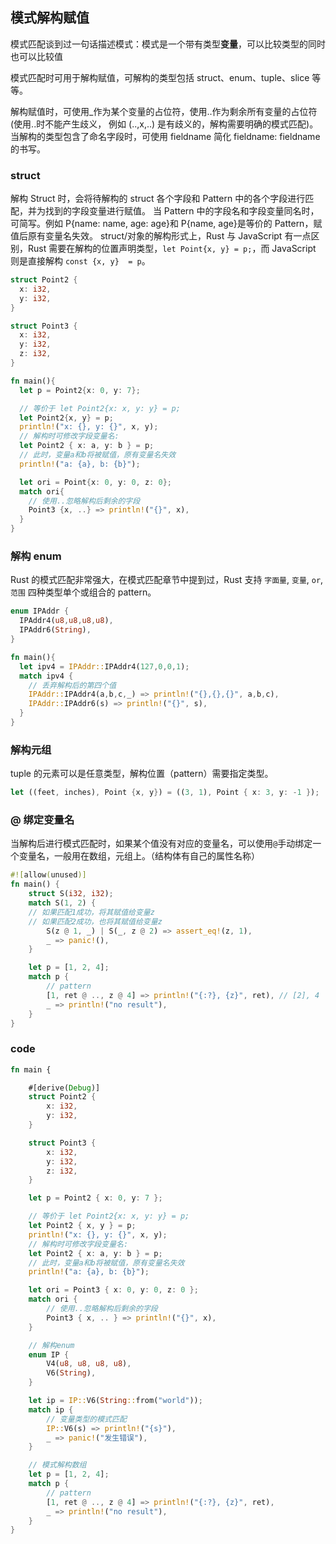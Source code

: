 ## 模式解构赋值

模式匹配谈到过一句话描述模式：模式是一个带有类型**变量**，可以比较类型的同时也可以比较值

模式匹配时可用于解构赋值，可解构的类型包括 struct、enum、tuple、slice 等等。

解构赋值时，可使用\_作为某个变量的占位符，使用..作为剩余所有变量的占位符(使用..时不能产生歧义，
例如 (..,x,..) 是有歧义的，解构需要明确的模式匹配)。当解构的类型包含了命名字段时，可使用 fieldname 简化 fieldname: fieldname 的书写。

### struct

解构 Struct 时，会将待解构的 struct 各个字段和 Pattern 中的各个字段进行匹配，并为找到的字段变量进行赋值。
当 Pattern 中的字段名和字段变量同名时，可简写。例如 P{name: name, age: age}和 P{name, age}是等价的 Pattern，赋值后原有变量名失效。
struct/对象的解构形式上，Rust 与 JavaScript 有一点区别，Rust 需要在解构的位置声明类型，`let Point{x, y} = p;`，而 JavaScript 则是直接解构 `const {x, y}  = p`。

```rs
struct Point2 {
  x: i32,
  y: i32,
}

struct Point3 {
  x: i32,
  y: i32,
  z: i32,
}

fn main(){
  let p = Point2{x: 0, y: 7};

  // 等价于 let Point2{x: x, y: y} = p;
  let Point2{x, y} = p;
  println!("x: {}, y: {}", x, y);
  // 解构时可修改字段变量名:
  let Point2 { x: a, y: b } = p;
  // 此时，变量a和b将被赋值，原有变量名失效
  println!("a: {a}, b: {b}");

  let ori = Point{x: 0, y: 0, z: 0};
  match ori{
    // 使用..忽略解构后剩余的字段
    Point3 {x, ..} => println!("{}", x),
  }
}
```

### 解构 enum

Rust 的模式匹配非常强大，在模式匹配章节中提到过，Rust 支持 `字面量`, `变量`, `or`, `范围` 四种类型单个或组合的 pattern。

```rs
enum IPAddr {
  IPAddr4(u8,u8,u8,u8),
  IPAddr6(String),
}

fn main(){
  let ipv4 = IPAddr::IPAddr4(127,0,0,1);
  match ipv4 {
    // 丢弃解构后的第四个值
    IPAddr::IPAddr4(a,b,c,_) => println!("{},{},{}", a,b,c),
    IPAddr::IPAddr6(s) => println!("{}", s),
  }
}
```

### 解构元组

tuple 的元素可以是任意类型，解构位置（pattern）需要指定类型。

```rs
let ((feet, inches), Point {x, y}) = ((3, 1), Point { x: 3, y: -1 });
```

### @ 绑定变量名

当解构后进行模式匹配时，如果某个值没有对应的变量名，可以使用`@`手动绑定一个变量名，一般用在数组，元组上。（结构体有自己的属性名称）

```rs
#![allow(unused)]
fn main() {
    struct S(i32, i32);
    match S(1, 2) {
    // 如果匹配1成功，将其赋值给变量z
    // 如果匹配2成功，也将其赋值给变量z
        S(z @ 1, _) | S(_, z @ 2) => assert_eq!(z, 1),
        _ => panic!(),
    }

    let p = [1, 2, 4];
    match p {
        // pattern
        [1, ret @ .., z @ 4] => println!("{:?}, {z}", ret), // [2], 4
        _ => println!("no result"),
    }
}
```

### code

```rs
fn main {

    #[derive(Debug)]
    struct Point2 {
        x: i32,
        y: i32,
    }

    struct Point3 {
        x: i32,
        y: i32,
        z: i32,
    }

    let p = Point2 { x: 0, y: 7 };

    // 等价于 let Point2{x: x, y: y} = p;
    let Point2 { x, y } = p;
    println!("x: {}, y: {}", x, y);
    // 解构时可修改字段变量名:
    let Point2 { x: a, y: b } = p;
    // 此时，变量a和b将被赋值，原有变量名失效
    println!("a: {a}, b: {b}");

    let ori = Point3 { x: 0, y: 0, z: 0 };
    match ori {
        // 使用..忽略解构后剩余的字段
        Point3 { x, .. } => println!("{}", x),
    }

    // 解构enum
    enum IP {
        V4(u8, u8, u8, u8),
        V6(String),
    }

    let ip = IP::V6(String::from("world"));
    match ip {
        // 变量类型的模式匹配
        IP::V6(s) => println!("{s}"),
        _ => panic!("发生错误"),
    }

    // 模式解构数组
    let p = [1, 2, 4];
    match p {
        // pattern
        [1, ret @ .., z @ 4] => println!("{:?}, {z}", ret),
        _ => println!("no result"),
    }
}
```
